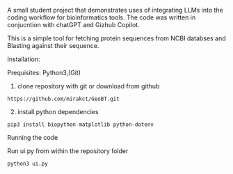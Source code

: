 

A small student project that demonstrates uses of integrating LLMs into the coding workflow for bioinformatics tools. 
The code was written in conjucntion with chatGPT and Gizhub Copilot.

This is a simple tool for fetching protein sequences from NCBI databses and Blasting against their sequence.

Installation:

Prequisites: Python3,(Git)
1. clone repository with git or download from github
```
https://github.com/mirakct/GeoBT.git
```

2. install python dependencies
```
pip3 install biopython matplotlib python-dotenv
```


Running the code

Run ui.py from within the repository folder

```
python3 ui.py
```
